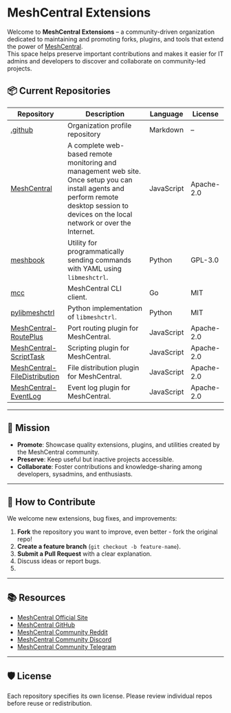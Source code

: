 # MeshCentral Extensions

Welcome to **MeshCentral Extensions** – a community-driven organization dedicated to maintaining and promoting forks, plugins, and tools that extend the power of [MeshCentral](https://meshcentral.com/).<br>
This space helps preserve important contributions and makes it easier for IT admins and developers to discover and collaborate on community-led projects.

## 📦 Current Repositories

| Repository                                                                                             | Description                                                                  | Language   | License    |
| ------------------------------------------------------------------------------------------------------ | ---------------------------------------------------------------------------- | ---------- | ---------- |
| [.github](https://github.com/meshcentral-extensions/.github)                                           | Organization profile repository                                              | Markdown   | –          |
| [MeshCentral](https://github.com/meshcentral-extensions/MeshCentral)                                   | A complete web-based remote monitoring and management web site. Once setup you can install agents and perform remote desktop session to devices on the local network or over the Internet. | JavaScript | Apache-2.0 |
| [meshbook](https://github.com/meshcentral-extensions/meshbook)                                         | Utility for programmatically sending commands with YAML using `libmeshctrl`. | Python     | GPL-3.0    |
| [mcc](https://github.com/meshcentral-extensions/mcc)                                                   | MeshCentral CLI client.                                                      | Go         | MIT        |
| [pylibmeshctrl](https://github.com/meshcentral-extensions/pylibmeshctrl)                               | Python implementation of `libmeshctrl`.                                      | Python     | MIT        |
| [MeshCentral-RoutePlus](https://github.com/meshcentral-extensions/MeshCentral-RoutePlus)               | Port routing plugin for MeshCentral.                                         | JavaScript | Apache-2.0 |
| [MeshCentral-ScriptTask](https://github.com/meshcentral-extensions/MeshCentral-ScriptTask)             | Scripting plugin for MeshCentral.                                            | JavaScript | Apache-2.0 |
| [MeshCentral-FileDistribution](https://github.com/meshcentral-extensions/MeshCentral-FileDistribution) | File distribution plugin for MeshCentral.                                    | JavaScript | Apache-2.0 |
| [MeshCentral-EventLog](https://github.com/meshcentral-extensions/MeshCentral-EventLog)                 | Event log plugin for MeshCentral.                                            | JavaScript | Apache-2.0 |

---

## 🚀 Mission

* **Promote**: Showcase quality extensions, plugins, and utilities created by the MeshCentral community.
* **Preserve**: Keep useful but inactive projects accessible.
* **Collaborate**: Foster contributions and knowledge-sharing among developers, sysadmins, and enthusiasts.

---

## 🤝 How to Contribute

We welcome new extensions, bug fixes, and improvements:

1. **Fork** the repository you want to improve, even better - fork the original repo!
2. **Create a feature branch** (`git checkout -b feature-name`).
3. **Submit a Pull Request** with a clear explanation.
4. Discuss ideas or report bugs.
5. 
---

## 📚 Resources

* [MeshCentral Official Site](https://meshcentral.com/)
* [MeshCentral GitHub](https://github.com/Ylianst/MeshCentral)
* [MeshCentral Community Reddit](https://www.reddit.com/r/MeshCentral/)
* [MeshCentral Community Discord](https://discord.gg/8wHC6ASWAc)
* [MeshCentral Community Telegram](https://t.me/meshcentral)

---

## 🛡 License

Each repository specifies its own license. Please review individual repos before reuse or redistribution.
